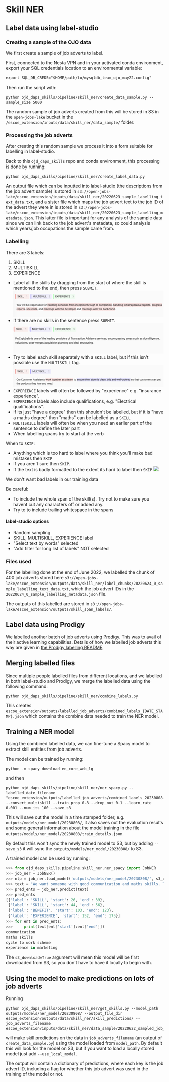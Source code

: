 # Skill NER

## Label data using label-studio

### Creating a sample of the OJO data

We first create a sample of job adverts to label.

First, connected to the Nesta VPN and in your activated conda environment, export your SQL credentials location to an environmental variable:

```
export SQL_DB_CREDS="$HOME/path/to/mysqldb_team_ojo_may22.config"
```

Then run the script with:

```
python ojd_daps_skills/pipeline/skill_ner/create_data_sample.py --sample_size 5000
```

The random sample of job adverts created from this will be stored in S3 in the `open-jobs-lake` bucket in the `/escoe_extension/inputs/data/skill_ner/data_sample/` folder.

### Processing the job adverts

After creating this random sample we process it into a form suitable for labelling in label-studio.

Back to this `ojd_daps_skills` repo and conda environment, this processing is done by running:

```
python ojd_daps_skills/pipeline/skill_ner/create_label_data.py
```

An output file which can be inputted into label-studio (the descriptions from the job advert sample) is stored in `s3://open-jobs-lake/escoe_extension/inputs/data/skill_ner/20220623_sample_labelling_text_data.txt`, and a sister file which maps the job advert text to the job ID of the advert they were in is stored in `s3://open-jobs-lake/escoe_extension/inputs/data/skill_ner/20220623_sample_labelling_metadata.json`. This latter file is important for any analysis of the sample data since we can link back to the job advert's metadata, so could analysis which years/job occupations the sample came from.

### Labelling

There are 3 labels:

1. SKILL
2. MULTISKILL
3. EXPERIENCE

- Label all the skills by dragging from the start of where the skill is mentioned to the end, then press `SUBMIT`.
  ![](./ner_label_examples/label_eg1.jpg)
- If there are no skills in the sentence press `SUBMIT`.
  ![](./ner_label_examples/label_eg5.jpg)
- Try to label each skill separately with a `SKILL` label, but if this isn't possible use the `MULTISKILL` tag.
  ![](./ner_label_examples/label_eg4.jpg)
- `EXPERIENCE` labels will often be followed by "experience" e.g. "insurance experience".
- `EXPERIENCE` labels also include qualifications, e.g. "Electrical qualifications".
- If its just "have a degree" then this shouldn't be labelled, but if it is "have a maths degree" then "maths" can be labelled as a `SKILL`
- `MULTISKILL` labels will often be when you need an earlier part of the sentence to define the later part
- When labelling spans try to start at the verb

When to `SKIP`:

- Anything which is too hard to label where you think you'll make bad mistakes then `SKIP`
- If you aren't sure then `SKIP`.
- If the text is badly formatted to the extent its hard to label then `SKIP`
  ![](./ner_label_examples/label_eg6.jpg)

We don't want bad labels in our training data

Be careful:

- To include the whole span of the skill(s). Try not to make sure you havent cut any characters off or added any.
- Try to to include trailing whitespace in the spans

#### label-studio options

- Random sampling
- SKILL, MULTISKILL, EXPERIENCE label
- "Select text by words" selected
- "Add filter for long list of labels" NOT selected

### Files used

For the labelling done at the end of June 2022, we labelled the chunk of 400 job adverts stored here `s3://open-jobs-lake/escoe_extension/outputs/data/skill_ner/label_chunks/20220624_0_sample_labelling_text_data.txt`, which the job advert IDs in the `20220624_0_sample_labelling_metadata.json` file.

The outputs of this labelled are stored in `s3://open-jobs-lake/escoe_extension/outputs/skill_span_labels/`.

## Label data using Prodigy

We labelled another batch of job adverts using [Prodigy](https://prodi.gy/). This was to avail of their active learning capabilities. Details of how we labelled job adverts this way are given in [the Prodigy labelling README](./ojd_daps_skills/ojd_daps_skills/pipeline/skill_ner/prodigy/README.md).

## Merging labelled files

Since multiple people labelled files from different locations, and we labelled in both label-studio and Prodigy, we merge the labelled data using the following command:

```
python ojd_daps_skills/pipeline/skill_ner/combine_labels.py
```

This creates `escoe_extension/outputs/labelled_job_adverts/combined_labels_{DATE_STAMP}.json` which contains the combine data needed to train the NER model.

## Training a NER model

Using the combined labelled data, we can fine-tune a Spacy model to extract skill entities from job adverts.

The model can be trained by running:

```
python -m spacy download en_core_web_lg
```

and then

```
python ojd_daps_skills/pipeline/skill_ner/ner_spacy.py --labelled_date_filename "escoe_extension/outputs/labelled_job_adverts/combined_labels_20230808.json" --convert_multiskill --train_prop 0.8 --drop_out 0.1 --learn_rate 0.001 --num_its 100 --save_s3
```

This will save out the model in a time stamped folder, e.g. `outputs/models/ner_model/20230808/`, it also saves out the evaluation results and some general information about the model training in the file `outputs/models/ner_model/20230808/train_details.json`.

By default this won't sync the newly trained model to S3, but by adding `--save_s3` it will sync the `outputs/models/ner_model/20230808/` to S3.

A trained model can be used by running:

```python
>>> from ojd_daps_skills.pipeline.skill_ner.ner_spacy import JobNER
>>> job_ner = JobNER()
>>> nlp = job_ner.load_model('outputs/models/ner_model/20230808/', s3_download=True)
>>> text = "We want someone with good communication and maths skills. There are job benefits such as a pension and cycle to work scheme. We would like someone with experience in marketing."
>>> pred_ents = job_ner.predict(text)
>>> pred_ents
[{'label': 'SKILL', 'start': 26, 'end': 39},
 {'label': 'SKILL', 'start': 44, 'end': 56},
 {'label': 'BENEFIT', 'start': 103, 'end': 123},
 {'label': 'EXPERIENCE', 'start': 152, 'end': 175}]
>>> for ent in pred_ents:
>>>     print(text[ent['start']:ent['end']])
communication
maths skills
cycle to work scheme
experience in marketing
```

The `s3_download=True` argument will mean this model will be first downloaded from S3, so you don't have to have it locally to begin with.

## Using the model to make predictions on lots of job adverts

Running

```
python ojd_daps_skills/pipeline/skill_ner/get_skills.py --model_path outputs/models/ner_model/20230808/ --output_file_dir escoe_extension/outputs/data/skill_ner/skill_predictions/ --job_adverts_filename escoe_extension/inputs/data/skill_ner/data_sample/20220622_sampled_job_ads.json
```

will make skill predictions on the data in `job_adverts_filename` (an output of `create_data_sample.py`) using the model loaded from `model_path`. By default this will look for the model on S3, but if you want to load a locally stored model just add `--use_local_model`.

The output will contain a dictionary of predictions, where each key is the job advert ID, including a flag for whether this job advert was used in the training of the model or not.
